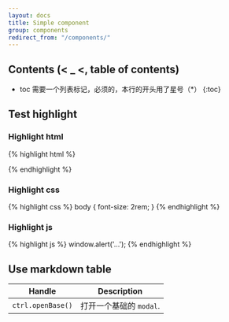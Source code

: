```yaml
---
layout: docs
title: Simple component
group: components
redirect_from: "/components/"
---
```



## Contents (< _ <, table of contents)

* toc 需要一个列表标记，必须的，本行的开头用了星号（*）
{:toc}

## Test highlight

### Highlight html

{% highlight html %}
<div class="test-highlight-html"></div>
{% endhighlight %}

### Highlight css

{% highlight css %}
body {
  font-size: 2rem;
}
{% endhighlight %}

### Highlight js

{% highlight js %}
window.alert('...');
{% endhighlight %}

## Use markdown table

| Handle | Description |
| --- | --- |
| `ctrl.openBase()` | 打开一个基础的 `modal`. |

